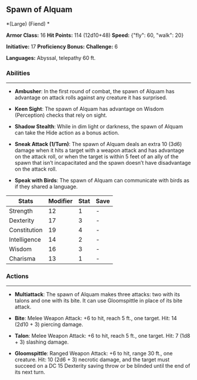 ## Spawn of Alquam
*(Large) (Fiend) *

**Armor Class:** 16
**Hit Points:** 114 (12d10+48)
**Speed:** {"fly": 60, "walk": 20}

**Initiative:** 17
**Proficiency Bonus:**
**Challenge:** 6

**Languages:** Abyssal, telepathy 60 ft.

### Abilities
 --- 
- **Ambusher**: In the first round of combat, the spawn of Alquam has advantage on attack rolls against any creature it has surprised.

- **Keen Sight**: The spawn of Alquam has advantage on Wisdom (Perception) checks that rely on sight.

- **Shadow Stealth**: While in dim light or darkness, the spawn of Alquam can take the Hide action as a bonus action.

- **Sneak Attack (1/Turn)**: The spawn of Alquam deals an extra 10 (3d6) damage when it hits a target with a weapon attack and has advantage on the attack roll, or when the target is within 5 feet of an ally of the spawn that isn’t incapacitated and the spawn doesn’t have disadvantage on the attack roll.

- **Speak with Birds**: The spawn of Alquam can communicate with birds as if they shared a language.



| Stats | Modifier | Stat | Save
| ---- | ---- | ---- | ---- |
| Strength | 12 | 1 | - |
| Dexterity | 17 | 3 | - |
| Constitution | 19 | 4 | - |
| Intelligence | 14 | 2 | - |
| Wisdom | 16 | 3 | - |
| Charisma | 13 | 1 | - |

### Actions
 --- 
- **Multiattack**: The spawn of Alquam makes three attacks: two with its talons and one with its bite. It can use Gloomspittle in place of its bite attack.

- **Bite**: Melee Weapon Attack: +6 to hit, reach 5 ft., one target. Hit: 14 (2d10 + 3) piercing damage.

- **Talon**: Melee Weapon Attack: +6 to hit, reach 5 ft., one target. Hit: 7 (1d8 + 3) slashing damage.

- **Gloomspittle**: Ranged Weapon Attack: +6 to hit, range 30 ft., one creature. Hit: 10 (2d6 + 3) necrotic damage, and the target must succeed on a DC 15 Dexterity saving throw or be blinded until the end of its next turn.

